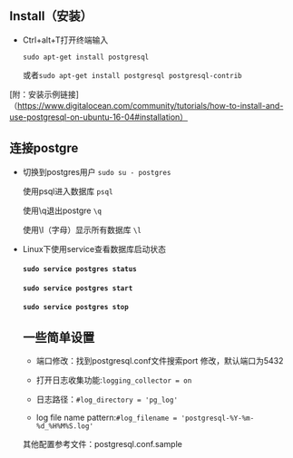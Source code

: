 ## Install（安装）
* Ctrl+alt+T打开终端输入

  `sudo apt-get install postgresql` 
  
  或者`sudo apt-get install postgresql postgresql-contrib`
  
[附：安装示例链接]（https://www.digitalocean.com/community/tutorials/how-to-install-and-use-postgresql-on-ubuntu-16-04#installation） 

## 连接postgre

* 切换到postgres用户 `sudo su - postgres`

  使用psql进入数据库 `psql`
  
  使用\q退出postgre `\q`
  
  使用\l（字母）显示所有数据库 `\l`
  
* Linux下使用service查看数据库启动状态

  #### `sudo service postgres status` 
  
  ####  `sudo service postgres start` 
  
  ####  `sudo service postgres stop` 
  
  ## 一些简单设置
  
  * 端口修改：找到postgresql.conf文件搜索port 修改，默认端口为5432
  
  * 打开日志收集功能:`logging_collector = on`
  
  * 日志路径：`#log_directory = 'pg_log'`
  
  * log file name pattern:`#log_filename = 'postgresql-%Y-%m-%d_%H%M%S.log'`
  
  其他配置参考文件：postgresql.conf.sample
  
